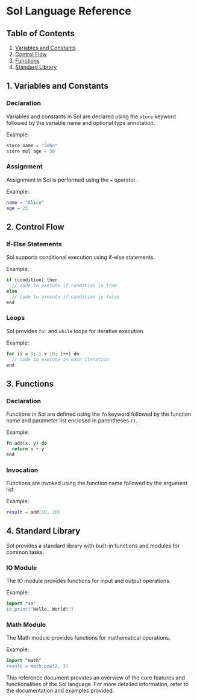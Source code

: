 # Sol Language Reference

## Table of Contents
1. [Variables and Constants](#variables-and-constants)
2. [Control Flow](#control-flow)
3. [Functions](#functions)
4. [Standard Library](#standard-library)

## 1. Variables and Constants

### Declaration

Variables and constants in Sol are declared using the `store` keyword followed by the variable name and optional type annotation.

Example:

```c
store name = "John"
store mul age = 30
```

### Assignment

Assignment in Sol is performed using the `=` operator.

Example:

```lua
name = "Alice"
age = 25
```

## 2. Control Flow

### If-Else Statements

Sol supports conditional execution using if-else statements.

Example:

```haxe
if (condition) then
  // code to execute if condition is true
else
  // code to execute if condition is false
end
```

### Loops

Sol provides `for` and `while` loops for iterative execution.

Example:

```haxe
for (i = 0; i < 10; i++) do
  // code to execute in each iteration
end
```

## 3. Functions

### Declaration

Functions in Sol are defined using the `fn` keyword followed by the function name and parameter list enclosed in parentheses `()`.

Example:

```rust
fn add(x, y) do
  return x + y
end
```

### Invocation

Functions are invoked using the function name followed by the argument list.

Example:

```lua
result = add(10, 20)
```

## 4. Standard Library

Sol provides a standard library with built-in functions and modules for common tasks.

### IO Module

The IO module provides functions for input and output operations.

Example:

```haxe
import "io"
io.print("Hello, World!")
```

### Math Module

The Math module provides functions for mathematical operations.

Example:

```haxe
import "math"
result = math.pow(2, 3)
```

This reference document provides an overview of the core features and functionalities of the Sol language. For more detailed information, refer to the documentation and examples provided.
